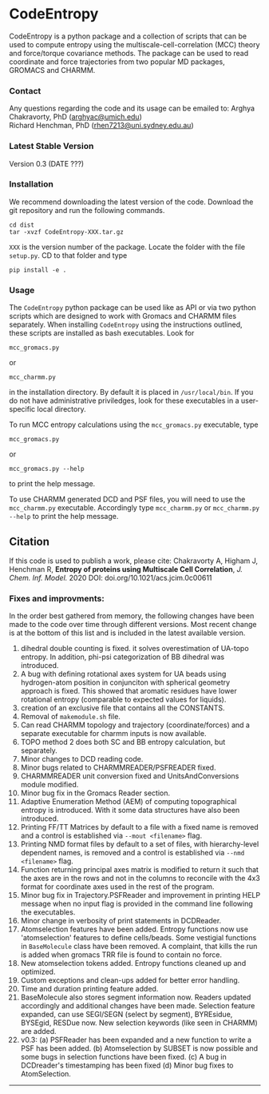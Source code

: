 # CodeEntropy

CodeEntropy is a python package and a collection of scripts 
that can be used to compute entropy using the multiscale-cell-correlation (MCC) 
theory and force/torque covariance methods. 
The package can be used to read coordinate and force trajectories from 
two popular MD packages, GROMACS and CHARMM. 

### Contact
Any questions regarding the code and its usage can be emailed to:
Arghya Chakravorty, PhD (arghyac@umich.edu)  \
Richard Henchman, PhD (rhen7213@uni.sydney.edu.au)

### Latest Stable Version
Version 0.3 (DATE ???)

### Installation
We recommend downloading the latest version of the code. 
Download the git repository and run the following commands.
```
cd dist
tar -xvzf CodeEntropy-XXX.tar.gz
```

`XXX` is the version number of the package. Locate the folder with the file `setup.py`. CD to that folder and type
```
pip install -e .
```

### Usage
The ```CodeEntropy``` python package can be used like as API or via two python scripts which are designed to work with Gromacs and CHARMM files separately. When installing ```CodeEntropy``` using the instructions outlined, these scripts are installed as bash executables. Look for
```
mcc_gromacs.py
```
or
```
mcc_charmm.py
```
in the installation directory. By default it is placed in ```/usr/local/bin```. If you do not have administrative priviledges, look for these executables in a user-specific local directory.

To run MCC entropy calculations using the `mcc_gromacs.py` executable, type
```
mcc_gromacs.py 
```
or 
```
mcc_gromacs.py --help
```
to print the help message.

To use CHARMM generated DCD and PSF files, you will need to use the `mcc_charmm.py` executable. Accordingly type `mcc_charmm.py` or `mcc_charmm.py --help` to print the help message.

## Citation
If this code is used to publish a work, please cite:
Chakravorty A, Higham J, Henchman R, **Entropy of proteins using Multiscale Cell Correlation**, *J. Chem. Inf. Model.* 2020
DOI: doi.org/10.1021/acs.jcim.0c00611


### Fixes and improvments:
In the order best gathered from memory, the following changes have been made to the code over time through different versions. Most recent change is at the bottom of this list and is included in the latest available version.

1. dihedral double counting is fixed. it solves overestimation of UA-topo entropy. In addition, phi-psi categorization of BB dihedral was introduced.
2. A bug with defining rotational axes system for UA beads using hydrogen-atom position in conjunciton with spherical geometry approach is fixed. This showed that aromatic residues have lower rotational entropy (comparable to expected values for liquids).
3. creation of an exclusive file that contains all the CONSTANTS.
4. Removal of `makemodule.sh` file.
5. Can read CHARMM topology and trajectory (coordinate/forces) and a separate executable for charmm inputs is now available.
6. TOPO method 2 does both SC and BB entropy calculation, but separately.
7. Minor changes to DCD reading code.
8. Minor bugs related to CHARMMREADER/PSFREADER fixed.
9. CHARMMREADER unit conversion fixed and UnitsAndConversions module modified.
10. Minor bug fix in the Gromacs Reader section.
11. Adaptive Enumeration Method (AEM) of computing topographical entropy is introduced. With it some data structures have also been introduced.
12. Printing FF/TT Matrices by default to a file with a fixed name is removed and a control is established via ```--mout <filename>``` flag.
13. Printing NMD format files by default to a set of files, with hierarchy-level dependent names, is removed and a control is established via ```--nmd <filename>``` flag. 
14. Function returning principal axes matrix is modified to return it such that the axes are in the rows and not in the columns to reconcile with the 4x3 format for coordinate axes used in the rest of the program.
15. Minor bug fix in Trajectory.PSFReader and improvement in printing HELP message when no input flag is provided in the command line following the executables.
16. Minor change in verbosity of print statements in DCDReader.
17. Atomselection features have been added. Entropy functions now use 'atomselection' features to define cells/beads. Some vestigial functions in `BaseMolecule` class have been removed. A complaint, that kills the run is added when gromacs TRR file is found to contain no force.
18. New atomselection tokens added. Entropy functions cleaned up and optimized.
19. Custom exceptions and clean-ups added for better error handling.
20. Time and duration printing feature added.
21. BaseMolecule also stores segment information now. Readers updated accordingly and additional changes have been made. Selection feature expanded, can use SEGI/SEGN (select by segment), BYREsidue, BYSEgid, RESDue now. New selection keywords (like seen in CHARMM) are added. 
22. v0.3: (a) PSFReader has been expanded and a new function to write a PSF has been added. (b)  Atomselection by  SUBSET is now possible and some bugs in selection functions have been fixed. (c) A bug in DCDreader's timestamping has been fixed (d) Minor bug fixes to AtomSelection.
____________

